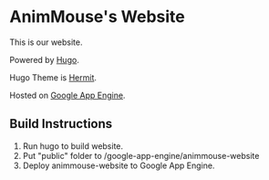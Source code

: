 # AnimMouse's Website
This is our website.

Powered by [Hugo](https://gohugo.io/).

Hugo Theme is [Hermit](https://github.com/Track3/hermit).

Hosted on [Google App Engine](https://cloud.google.com/appengine/).

## Build Instructions

1. Run hugo to build website.
2. Put "public" folder to /google-app-engine/animmouse-website
3. Deploy animmouse-website to Google App Engine.